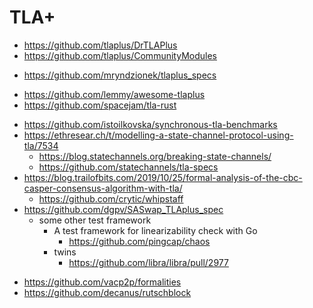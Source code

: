 # TLA+

* https://github.com/tlaplus/DrTLAPlus
* https://github.com/tlaplus/CommunityModules
- https://github.com/mryndzionek/tlaplus_specs
* https://github.com/lemmy/awesome-tlaplus
* https://github.com/spacejam/tla-rust
+ https://github.com/istoilkovska/synchronous-tla-benchmarks
+ https://ethresear.ch/t/modelling-a-state-channel-protocol-using-tla/7534
    * https://blog.statechannels.org/breaking-state-channels/
    * https://github.com/statechannels/tla-specs
+ https://blog.trailofbits.com/2019/10/25/formal-analysis-of-the-cbc-casper-consensus-algorithm-with-tla/
    * https://github.com/crytic/whipstaff
+ https://github.com/dgpv/SASwap_TLAplus_spec
    * some other test framework
        - A test framework for linearizability check with Go
            - https://github.com/pingcap/chaos
        * twins
            * https://github.com/libra/libra/pull/2977
* https://github.com/vacp2p/formalities
* https://github.com/decanus/rutschblock
